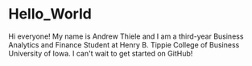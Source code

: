 # Hello_World
Hi everyone! My name is Andrew Thiele and I am a third-year Business Analytics and Finance Student at Henry B. Tippie College of Business University of Iowa.
I can't wait to get started on GitHub!
